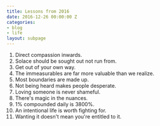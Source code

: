 ```yaml
---
title: Lessons from 2016
date: 2016-12-26 00:00:00 Z
categories:
- blog
- life
layout: subpage
---
```


1. Direct compassion inwards.
2. Solace should be sought out not run from.
3. Get out of your own way.
4. The immeasurables are far more valuable than we realize.
5. Most boundaries are made up.
6. Not being heard makes people desperate.
7. Loving someone is never shameful.
8. There's magic in the nuances.
9. 1% compounded daily is 3800%.
10. An intentional life is worth fighting for.
11. Wanting it doesn't mean you're entitled to it.
